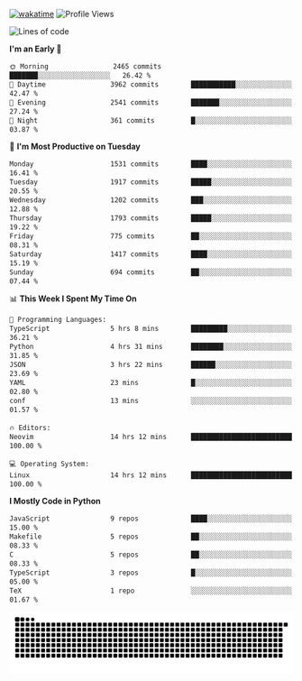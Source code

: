 [![wakatime](https://wakatime.com/badge/user/b920b284-3cde-4cd4-b72e-f7f22d050b16.svg)](https://wakatime.com/@b920b284-3cde-4cd4-b72e-f7f22d050b16)
![Profile Views](http://img.shields.io/badge/Profile%20Views-4586-blue)
<!--START_SECTION:waka-->
![Lines of code](https://img.shields.io/badge/From%20Hello%20World%20I%27ve%20Written-6.5%20million%20lines%20of%20code-blue)

**I'm an Early 🐤** 

```text
🌞 Morning                2465 commits        ███████░░░░░░░░░░░░░░░░░░   26.42 % 
🌆 Daytime                3962 commits        ███████████░░░░░░░░░░░░░░   42.47 % 
🌃 Evening                2541 commits        ███████░░░░░░░░░░░░░░░░░░   27.24 % 
🌙 Night                  361 commits         █░░░░░░░░░░░░░░░░░░░░░░░░   03.87 % 
```
📅 **I'm Most Productive on Tuesday** 

```text
Monday                   1531 commits        ████░░░░░░░░░░░░░░░░░░░░░   16.41 % 
Tuesday                  1917 commits        █████░░░░░░░░░░░░░░░░░░░░   20.55 % 
Wednesday                1202 commits        ███░░░░░░░░░░░░░░░░░░░░░░   12.88 % 
Thursday                 1793 commits        █████░░░░░░░░░░░░░░░░░░░░   19.22 % 
Friday                   775 commits         ██░░░░░░░░░░░░░░░░░░░░░░░   08.31 % 
Saturday                 1417 commits        ████░░░░░░░░░░░░░░░░░░░░░   15.19 % 
Sunday                   694 commits         ██░░░░░░░░░░░░░░░░░░░░░░░   07.44 % 
```


📊 **This Week I Spent My Time On** 

```text
💬 Programming Languages: 
TypeScript               5 hrs 8 mins        █████████░░░░░░░░░░░░░░░░   36.21 % 
Python                   4 hrs 31 mins       ████████░░░░░░░░░░░░░░░░░   31.85 % 
JSON                     3 hrs 22 mins       ██████░░░░░░░░░░░░░░░░░░░   23.69 % 
YAML                     23 mins             █░░░░░░░░░░░░░░░░░░░░░░░░   02.80 % 
conf                     13 mins             ░░░░░░░░░░░░░░░░░░░░░░░░░   01.57 % 

🔥 Editors: 
Neovim                   14 hrs 12 mins      █████████████████████████   100.00 % 

💻 Operating System: 
Linux                    14 hrs 12 mins      █████████████████████████   100.00 % 
```

**I Mostly Code in Python** 

```text
JavaScript               9 repos             ████░░░░░░░░░░░░░░░░░░░░░   15.00 % 
Makefile                 5 repos             ██░░░░░░░░░░░░░░░░░░░░░░░   08.33 % 
C                        5 repos             ██░░░░░░░░░░░░░░░░░░░░░░░   08.33 % 
TypeScript               3 repos             █░░░░░░░░░░░░░░░░░░░░░░░░   05.00 % 
TeX                      1 repo              ░░░░░░░░░░░░░░░░░░░░░░░░░   01.67 % 
```




<!--END_SECTION:waka-->
![Snake animation](https://raw.githubusercontent.com/timmypidashev/timmypidashev/main/commits.svg)

